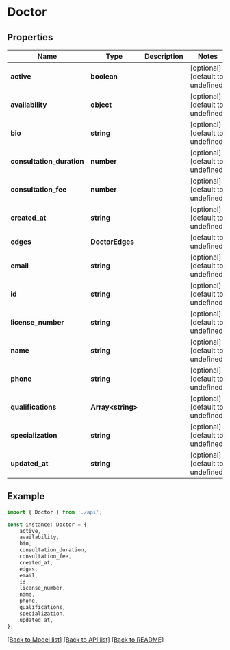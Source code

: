 # Doctor


## Properties

Name | Type | Description | Notes
------------ | ------------- | ------------- | -------------
**active** | **boolean** |  | [optional] [default to undefined]
**availability** | **object** |  | [optional] [default to undefined]
**bio** | **string** |  | [optional] [default to undefined]
**consultation_duration** | **number** |  | [optional] [default to undefined]
**consultation_fee** | **number** |  | [optional] [default to undefined]
**created_at** | **string** |  | [optional] [default to undefined]
**edges** | [**DoctorEdges**](DoctorEdges.md) |  | [default to undefined]
**email** | **string** |  | [optional] [default to undefined]
**id** | **string** |  | [optional] [default to undefined]
**license_number** | **string** |  | [optional] [default to undefined]
**name** | **string** |  | [optional] [default to undefined]
**phone** | **string** |  | [optional] [default to undefined]
**qualifications** | **Array&lt;string&gt;** |  | [optional] [default to undefined]
**specialization** | **string** |  | [optional] [default to undefined]
**updated_at** | **string** |  | [optional] [default to undefined]

## Example

```typescript
import { Doctor } from './api';

const instance: Doctor = {
    active,
    availability,
    bio,
    consultation_duration,
    consultation_fee,
    created_at,
    edges,
    email,
    id,
    license_number,
    name,
    phone,
    qualifications,
    specialization,
    updated_at,
};
```

[[Back to Model list]](../README.md#documentation-for-models) [[Back to API list]](../README.md#documentation-for-api-endpoints) [[Back to README]](../README.md)
